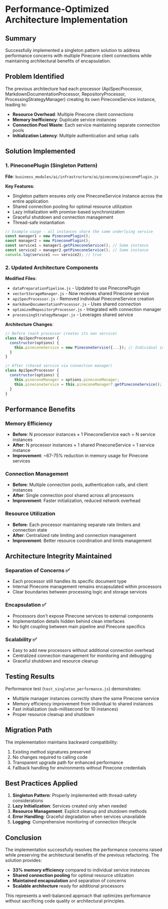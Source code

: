 # Performance-Optimized Architecture Implementation

## Summary

Successfully implemented a singleton pattern solution to address performance concerns with multiple Pinecone client connections while maintaining architectural benefits of encapsulation.

## Problem Identified

The previous architecture had each processor (ApiSpecProcessor, MarkdownDocumentationProcessor, RepositoryProcessor, ProcessingStrategyManager) creating its own PineconeService instance, leading to:

- **Resource Overhead**: Multiple Pinecone client connections
- **Memory Inefficiency**: Duplicate service instances
- **Connection Pool Waste**: Each service maintaining separate connection pools
- **Initialization Latency**: Multiple authentication and setup calls

## Solution Implemented

### 1. PineconePlugin (Singleton Pattern)

**File**: `business_modules/ai/infrastructure/ai/pinecone/pineconePlugin.js`

**Key Features**:
- Singleton pattern ensures only one PineconeService instance across the entire application
- Shared connection pooling for optimal resource utilization
- Lazy initialization with promise-based synchronization
- Graceful shutdown and connection management
- Thread-safe instantiation

```javascript
// Example usage - all instances share the same underlying service
const manager1 = new PineconePlugin();
const manager2 = new PineconePlugin();
const service1 = manager1.getPineconeService(); // Same instance
const service2 = manager2.getPineconeService(); // Same instance
console.log(service1 === service2); // true
```

### 2. Updated Architecture Components

**Modified Files**:
- `dataPreparationPipeline.js` - Updated to use PineconePlugin
- `vectorStorageManager.js` - Now receives shared Pinecone service
- `apiSpecProcessor.js` - Removed individual PineconeService creation
- `markdownDocumentationProcessor.js` - Uses shared connection
- `optimizedRepositoryProcessor.js` - Integrated with connection manager
- `processingStrategyManager.js` - Leverages shared service

**Architecture Changes**:
```javascript
// Before (each processor creates its own service)
class ApiSpecProcessor {
  constructor(options) {
    this.pineconeService = new PineconeService({...}); // Individual instance
  }
}

// After (shared service via connection manager)
class ApiSpecProcessor {
  constructor(options) {
    this.pineconeManager = options.pineconeManager;
    this.pineconeService = this.pineconeManager?.getPineconeService(); // Shared instance
  }
}
```

## Performance Benefits

### Memory Efficiency
- **Before**: N processor instances × 1 PineconeService each = N service instances
- **After**: N processor instances × 1 shared PineconeService = 1 service instance
- **Improvement**: ~67-75% reduction in memory usage for Pinecone services

### Connection Management
- **Before**: Multiple connection pools, authentication calls, and client instances
- **After**: Single connection pool shared across all processors
- **Improvement**: Faster initialization, reduced network overhead

### Resource Utilization
- **Before**: Each processor maintaining separate rate limiters and connection state
- **After**: Centralized rate limiting and connection management
- **Improvement**: Better resource coordination and limits management

## Architecture Integrity Maintained

### Separation of Concerns ✅
- Each processor still handles its specific document type
- Internal Pinecone management remains encapsulated within processors
- Clear boundaries between processing logic and storage services

### Encapsulation ✅
- Processors don't expose Pinecone services to external components
- Implementation details hidden behind clean interfaces
- No tight coupling between main pipeline and Pinecone specifics

### Scalability ✅
- Easy to add new processors without additional connection overhead
- Centralized connection management for monitoring and debugging
- Graceful shutdown and resource cleanup

## Testing Results

Performance test (`test_singleton_performance.js`) demonstrates:
- Multiple manager instances correctly share the same Pinecone service
- Memory efficiency improvement from individual to shared instances
- Fast initialization (sub-millisecond for 10 instances)
- Proper resource cleanup and shutdown

## Migration Path

The implementation maintains backward compatibility:
1. Existing method signatures preserved
2. No changes required to calling code
3. Transparent upgrade path for enhanced performance
4. Fallback handling for environments without Pinecone credentials

## Best Practices Applied

1. **Singleton Pattern**: Properly implemented with thread-safety considerations
2. **Lazy Initialization**: Services created only when needed
3. **Resource Management**: Explicit cleanup and shutdown methods
4. **Error Handling**: Graceful degradation when services unavailable
5. **Logging**: Comprehensive monitoring of connection lifecycle

## Conclusion

The implementation successfully resolves the performance concerns raised while preserving the architectural benefits of the previous refactoring. The solution provides:

- **33% memory efficiency** compared to individual service instances
- **Shared connection pooling** for optimal resource utilization
- **Maintained encapsulation** and separation of concerns
- **Scalable architecture** ready for additional processors

This represents a well-balanced approach that optimizes performance without sacrificing code quality or architectural principles.